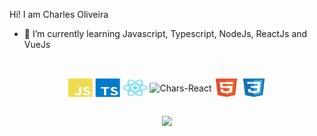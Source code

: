 Hi! I am Charles Oliveira

- 🌱 I’m currently learning Javascript, Typescript, NodeJs, ReactJs and VueJs

##

<br/>
  
<div align="center">
  <img align="center" alt="Chars-Js" height="30" width="40" src="https://raw.githubusercontent.com/devicons/devicon/master/icons/javascript/javascript-plain.svg">
  <img align="center" alt="Chars-Ts" height="30" width="40" src="https://raw.githubusercontent.com/devicons/devicon/master/icons/typescript/typescript-plain.svg">
  <img align="center" alt="Chars-React" height="30" width="40" src="https://raw.githubusercontent.com/devicons/devicon/master/icons/react/react-original.svg">
  <img align="center" alt="Chars-React" height="30" width="40" src="https://cdn.jsdelivr.net/gh/devicons/devicon/icons/vuejs/vuejs-original.svg" />
  <img align="center" alt="Chars-HTML" height="30" width="40" src="https://raw.githubusercontent.com/devicons/devicon/master/icons/html5/html5-original.svg">
  <img align="center" alt="Chars-CSS" height="30" width="40" src="https://raw.githubusercontent.com/devicons/devicon/master/icons/css3/css3-original.svg">
<div/>
  
  ##
  
<div>
  <a href="https://www.linkedin.com/in/charles-oliveira-1008661b3/" target="_blank"><img src="https://img.shields.io/badge/LinkedIn-0077B5?style=for-the-          badge&logo=linkedin&logoColor=white" target="_blank"></a>
<div/>

